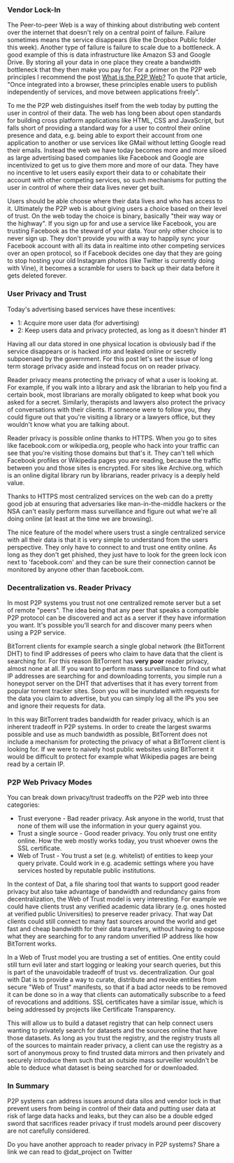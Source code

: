 ### Vendor Lock-In

The Peer-to-peer Web is a way of thinking about distributing web content over the internet that doesn't rely on a central point of failure. Failure sometimes means the service disappears (like the Dropbox Public folder this week). Another type of failure is failure to scale due to a bottleneck. A good example of this is data infrastructure like Amazon S3 and Google Drive. By storing all your data in one place they create a bandwidth bottleneck that they then make you pay for. For a primer on the P2P web principles I recommend the post [What is the P2P Web?](http://pfrazee.github.io/blog/what-is-the-p2p-web) To quote that article, "Once integrated into a browser, these principles enable users to publish independently of services, and move between applications freely".

To me the P2P web distinguishes itself from the web today by putting the user in control of their data. The web has long been about open standards for building cross platform applications like HTML, CSS and JavaScript, but falls short of providing a standard way for a user to control their online presence and data, e.g. being able to export their account from one application to another or use services like GMail without letting Google read their emails. Instead the web we have today becomes more and more siloed as large advertising based companies like Facebook and Google are incentivized to get us to give them more and more of our data. They have no incentive to let users easily export their data to or cohabitate their account with other competing services, so such mechanisms for putting the user in control of where their data lives never get built.

Users should be able choose where their data lives and who has access to it. Ultimately the P2P web is about giving users a choice based on their level of trust. On the web today the choice is binary, basically "their way way or the highway". If you sign up for and use a service like Facebook, you are trusting Facebook as the steward of your data. Your only other choice is to never sign up. They don't provide you with a way to happily sync your Facebook account with all its data in realtime into other competing services over an open protocol, so if Facebook decides one day that they are going to stop hosting your old Instagram photos (like Twitter is currently doing with Vine), it becomes a scramble for users to back up their data before it gets deleted forever.

### User Privacy and Trust

Today's advertising based services have these incentives:

- 1: Acquire more user data (for advertising)
- 2: Keep users data and privacy protected, as long as it doesn't hinder #1

Having all our data stored in one physical location is obviously bad if the service disappears or is hacked into and leaked online or secretly subpoenaed by the government. For this post let's set the issue of long term storage privacy aside and instead focus on on reader privacy.

Reader privacy means protecting the privacy of what a user is looking at. For example, if you walk into a library and ask the librarian to help you find a certain book, most librarians are morally obligated to keep what book you asked for a secret. Similarly, therapists and lawyers also protect the privacy of conversations with their clients. If someone were to follow you, they could figure out that you're visiting a library or a lawyers office, but they wouldn't know what you are talking about.

Reader privacy is possible online thanks to HTTPS. When you go to sites like facebook.com or wikipedia.org, people who hack into your traffic can see that you're visiting those domains but that's it. They can't tell which Facebook profiles or Wikipedia pages you are reading, because the traffic between you and those sites is encrypted. For sites like Archive.org, which is an online digital library run by librarians, reader privacy is a deeply held value.

Thanks to HTTPS most centralized services on the web can do a pretty good job at ensuring that adversaries like man-in-the-middle hackers or the NSA can't easily perform mass surveillance and figure out what we're all doing online (at least at the time we are browsing).

The nice feature of the model where users trust a single centralized service with all their data is that it is very simple to understand from the users perspective. They only have to connect to and trust one entity online. As long as they don't get phished, they just have to look for the green lock icon next to 'facebook.com' and they can be sure their connection cannot be monitored by anyone other than facebook.com.

### Decentralization vs. Reader Privacy

In most P2P systems you trust not one centralized remote server but a set of remote "peers". The idea being that any peer that speaks a compatible P2P protocol can be discovered and act as a server if they have information you want. It's possible you'll search for and discover many peers when using a P2P service.

BitTorrent clients for example search a single global network (the BitTorrent DHT) to find IP addresses of peers who claim to have data that the client is searching for. For this reason BitTorrent has **very poor** reader privacy, almost none at all. If you want to perform mass surveillance to find out what IP addresses are searching for and downloading torrents, you simple run a honeypot server on the DHT that advertises that it has every torrent from popular torrent tracker sites. Soon you will be inundated with requests for the data you claim to advertise, but you can simply log all the IPs you see and ignore their requests for data.

In this way BitTorrent trades bandwidth for reader privacy, which is an inherent tradeoff in P2P systems. In order to create the largest swarms possible and use as much bandwidth as possible, BitTorrent does not include a mechanism for protecting the privacy of what a BitTorrent client is looking for. If we were to naively host public websites using BitTorrent it would be difficult to protect for example what Wikipedia pages are being read by a certain IP.

### P2P Web Privacy Modes

You can break down privacy/trust tradeoffs on the P2P web into three categories:

- Trust everyone - Bad reader privacy. Ask anyone in the world, trust that none of them will use the information in your query against you.
- Trust a single source - Good reader privacy. You only trust one entity online. How the web mostly works today, you trust whoever owns the SSL certificate.
- Web of Trust - You trust a set (e.g. whitelist) of entities to keep your query private. Could work in e.g. academic settings where you have services hosted by reputable public institutions.

In the context of Dat, a file sharing tool that wants to support good reader privacy but also take advantage of bandwidth and redundancy gains from decentralization, the Web of Trust model is very interesting. For example we could have clients trust any verified academic data library (e.g. ones hosted at verified public Universities) to preserve reader privacy. That way Dat clients could still connect to many fast sources around the world and get fast and cheap bandwidth for their data transfers, without having to expose what they are searching for to any random unverified IP address like how BitTorrent works.

In a Web of Trust model you are trusting a set of entities. One entity could still turn evil later and start logging or leaking your search queries, but this is part of the unavoidable tradeoff of trust vs. decentralization. Our goal with Dat is to provide a way to curate, distribute and revoke entities from secure "Web of Trust" manifests, so that if a bad actor needs to be removed it can be done so in a way that clients can automatically subscribe to a feed of revocations and additions. SSL certificates have a similar issue, which is being addressed by projects like Certificate Transparency.

This will allow us to build a dataset registry that can help connect users wanting to privately search for datasets and the sources online that have those datasets. As long as you trust the registry, and the registry trusts all of the sources to maintain reader privacy, a client can use the registry as a sort of anonymous proxy to find trusted data mirrors and then privately and securely introduce them such that an outside mass surveiller wouldn't be able to deduce what dataset is being searched for or downloaded.

### In Summary

P2P systems can address issues around data silos and vendor lock in that prevent users from being in control of their data and putting user data at risk of large data hacks and leaks, but they can also be a double edged sword that sacrifices reader privacy if trust models around peer discovery are not carefully considered.

Do you have another approach to reader privacy in P2P systems? Share a link we can read to @dat_project on Twitter
